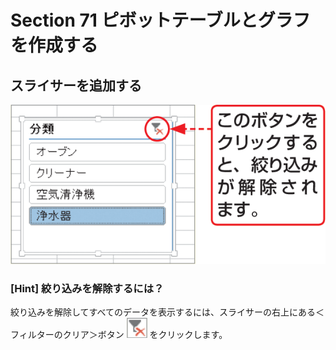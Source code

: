 # Section 71 ピボットテーブルとグラフを作成する

## スライサーを追加する

![hint](005.png)

### [Hint] 絞り込みを解除するには？

絞り込みを解除してすべてのデータを表示するには、スライサーの右上にある＜フィルターのクリア＞ボタン ![](icon_filter_clear.png) をクリックします。
